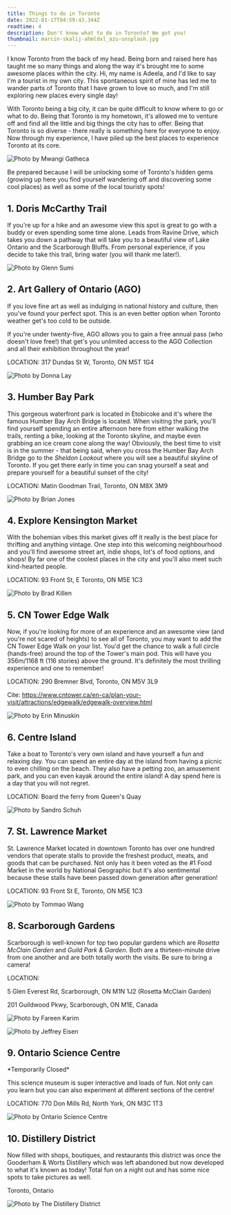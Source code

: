 ```yaml
---
title: Things to do in Toronto
date: 2022-01-17T04:59:43.344Z
readtime: 4
description: Don't know what to do in Toronto? We got you!
thumbnail: marcin-skalij-ahmldxl_azu-unsplash.jpg
---
```

I know Toronto from the back of my head. Being born and raised here has taught me so many things and along the way it's brought me to some awesome places within the city. Hi, my name is Adeela, and I'd like to say I'm a tourist in my own city. This spontaneous spirit of mine has led me to wander parts of Toronto that I have grown to love so much, and I'm still exploring new places every single day!

With Toronto being a big city, it can be quite difficult to know where to go or what to do. Being that Toronto is my hometown, it's allowed me to venture off and find all the little and big things the city has to offer. Being that Toronto is so diverse - there really is something here for everyone to enjoy. Now through my experience, I have piled up the best places to experience Toronto at its core. 

![Photo by Mwangi Gatheca](mwangi-gatheca-qlkan7eqay8-unsplash.jpg)

Be prepared because I will be unlocking some of Toronto's hidden gems (growing up here you find yourself wandering off and discovering some cool places) as well as some of the local touristy spots!

## **1. Doris McCarthy Trail** 

If you're up for a hike and an awesome view this spot is great to go with a buddy or even spending some time alone. Leads from Ravine Drive, which takes you down a pathway that will take you to a beautiful view of Lake Ontario and the Scarborough Bluffs. From personal experience, if you decide to take this trail, bring water (you will thank me later!). 

![Photo by Glenn Sumi](gatesgully1.png)

## **2. Art Gallery of Ontario (AGO)**

If you love fine art as well as indulging in national history and culture, then you've found your perfect spot. This is an even better option when Toronto weather get's too cold to be outside. 

If you're under twenty-five, AGO allows you to gain a free annual pass (who doesn't love free!) that get's you unlimited access to the AGO Collection and all their exhibition throughout the year!

LOCATION: 317 Dundas St W, Toronto, ON M5T 1G4

![Photo by Donna Lay](donna-lay-azyj04pl-mo-unsplash.jpg)

## **3. Humber Bay Park**

This gorgeous waterfront park is located in Etobicoke and it's where the famous Humber Bay Arch Bridge is located. When visiting the park, you'll find yourself spending an entire afternoon here from either walking the trails, renting a bike, looking at the Toronto skyline, and maybe even grabbing an ice cream cone along the way! Obviously, the best time to visit is in the summer - that being said, when you cross the Humber Bay Arch Bridge go to the *Sheldon Lookout* where you will see a beautiful skyline of Toronto. If you get there early in time you can snag yourself a seat and prepare yourself for a beautiful sunset of the city!

LOCATION: Matin Goodman Trail, Toronto, ON M8X 3M9

![Photo by Brian Jones](brian-jones-ooul3urqh50-unsplash.jpg)

## **4. Explore Kensington Market**

With the bohemian vibes this market gives off it really is the best place for thrifting and anything vintage. One step into this welcoming neighbourhood and you'll find awesome street art, indie shops, lot's of food options, and shops! By far one of the coolest places in the city and you'll also meet such kind-hearted people. 

LOCATION: 93 Front St, E Toronto, ON M5E 1C3

![Photo by Brad Killen](brad-killen-c0scoqazpey-unsplash.jpg)

## **5. CN Tower Edge Walk**

Now, if you're looking for more of an experience and an awesome view (and you're not scared of heights) to see all of Toronto, you may want to add the CN Tower Edge Walk on your list. You'd get the chance to walk a full circle (hands-free) around the top of the Tower's main pod. This will have you 356m/1168 ft (116 stories) above the ground. It's definitely the most thrilling experience and one to remember!

LOCATION: 290 Bremner Blvd, Toronto, ON M5V 3L9

Cite: <https://www.cntower.ca/en-ca/plan-your-visit/attractions/edgewalk/edgewalk-overview.html>

![Photo by Erin Minuskin](erin-minuskin-zpvd3fakck0-unsplash.jpg)

## **6. Centre Island**

Take a boat to Toronto's very own island and have yourself a fun and relaxing day. You can spend an entire day at the island from having a picnic to even chilling on the beach. They also have a petting zoo, an amusement park, and you can even kayak around the entire island! A day spend here is a day that you will not regret. 

LOCATION: Board the ferry from Queen's Quay

![Photo by Sandro Schuh](sandro-schuh-6wvqcek030y-unsplash.jpg)

## **7. St. Lawrence Market**

St. Lawrence Market located in downtown Toronto has over one hundred vendors that operate stalls to provide the freshest product, meats, and goods that can be purchased. Not only has it been voted as the #1 Food Market in the world by National Geographic but it's also sentimental because these stalls have been passed down generation after generation!

LOCATION: 93 Front St E, Toronto, ON M5E 1C3

![Photo by Tommao Wang](tommao-wang-m-u02i4nazk-unsplash.jpg)

## **8. Scarborough Gardens**

Scarborough is well-known for top two popular gardens which are *Rosetta McClain Garden* and *Guild Park & Garden*. Both are a thirteen-minute drive from one another and are both totally worth the visits. Be sure to bring a camera!

LOCATION:

5 Glen Everest Rd, Scarborough, ON M1N 1J2 (Rosetta McClain Garden)

201 Guildwood Pkwy, Scarborough, ON M1E, Canada 

![Photo by Fareen Karim](1601819600-20202309-guildpark-16.webp)

![Photo by Jeffrey Eisen](jeffrey-eisen-t60mj7wllfm-unsplash.jpg)

## **9. Ontario Science Centre**

\*Temporarily Closed\*

This science museum is super interactive and loads of fun. Not only can you learn but you can also experiment at different sections of the centre! 

LOCATION: 770 Don Mills Rd, North York, ON M3C 1T3

![Photo by Ontario Science Centre](ontario-science-centre-toronto.webp)

## **10. Distillery District**

Now filled with shops, boutiques, and restaurants this district was once the Gooderham & Worts Distillery which was left abandoned but now developed to what it's known as today! Total fun on a night out and has some nice spots to take pictures as well.

Toronto, Ontario

![Photo by The Distillery District](1200.jpg)